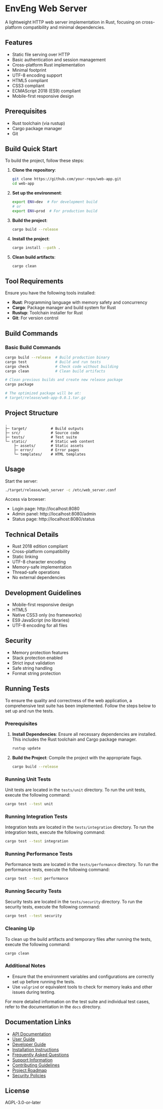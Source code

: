 # EnvEng Web Server

A lightweight HTTP web server implementation in Rust, focusing on cross-platform compatibility and minimal dependencies.

## Features
- Static file serving over HTTP
- Basic authentication and session management
- Cross-platform Rust implementation
- Minimal footprint
- UTF-8 encoding support
- HTML5 compliant
- CSS3 compliant
- ECMAScript 2018 (ES9) compliant
- Mobile-first responsive design

## Prerequisites
- Rust toolchain (via rustup)
- Cargo package manager
- Git

## Build Quick Start

To build the project, follow these steps:

1. **Clone the repository**:
    ```sh
    git clone https://github.com/your-repo/web-app.git
    cd web-app
    ```

2. **Set up the environment**:
    ```sh
    export ENV=dev  # For development build
    # or
    export ENV=prod  # For production build
    ```

3. **Build the project**:
    ```sh
    cargo build --release
    ```

4. **Install the project**:
    ```sh
    cargo install --path .
    ```

5. **Clean build artifacts**:
    ```sh
    cargo clean
    ```

## Tool Requirements

Ensure you have the following tools installed:

- **Rust**: Programming language with memory safety and concurrency
- **Cargo**: Package manager and build system for Rust
- **Rustup**: Toolchain installer for Rust
- **Git**: For version control

## Build Commands

### Basic Build Commands
```bash
cargo build --release  # Build production binary
cargo test             # Build and run tests
cargo check            # Check code without building
cargo clean            # Clean build artifacts

# Clean previous builds and create new release package
cargo package

# The optimized package will be at:
# target/release/web-app-0.0.1.tar.gz
```

## Project Structure
```
.
├─ target/           # Build outputs
├─ src/              # Source code
├─ tests/            # Test suite
└─ static/           # Static web content
    ├─ assets/       # Static assets
    ├─ error/        # Error pages
    └─ templates/    # HTML templates
```

## Usage
Start the server:
```bash
./target/release/web_server -c /etc/web_server.conf
```

Access via browser:
- Login page: http://localhost:8080
- Admin panel: http://localhost:8080/admin
- Status page: http://localhost:8080/status

## Technical Details
- Rust 2018 edition compliant
- Cross-platform compatibility
- Static linking
- UTF-8 character encoding
- Memory-safe implementation
- Thread-safe operations
- No external dependencies

## Development Guidelines
- Mobile-first responsive design
- HTML5
- Native CSS3 only (no frameworks)
- ES9 JavaScript (no libraries)
- UTF-8 encoding for all files

## Security
- Memory protection features
- Stack protection enabled
- Strict input validation
- Safe string handling
- Format string protection

## Running Tests

To ensure the quality and correctness of the web application, a comprehensive test suite has been implemented. Follow the steps below to set up and run the tests.

### Prerequisites

1. **Install Dependencies**: Ensure all necessary dependencies are installed. This includes the Rust toolchain and Cargo package manager.
    ```sh
    rustup update
    ```

2. **Build the Project**: Compile the project with the appropriate flags.
    ```sh
    cargo build --release
    ```

### Running Unit Tests

Unit tests are located in the `tests/unit` directory. To run the unit tests, execute the following command:
```sh
cargo test --test unit
```

### Running Integration Tests

Integration tests are located in the `tests/integration` directory. To run the integration tests, execute the following command:
```sh
cargo test --test integration
```

### Running Performance Tests

Performance tests are located in the `tests/performance` directory. To run the performance tests, execute the following command:
```sh
cargo test --test performance
```

### Running Security Tests

Security tests are located in the `tests/security` directory. To run the security tests, execute the following command:
```sh
cargo test --test security
```

### Cleaning Up

To clean up the build artifacts and temporary files after running the tests, execute the following command:
```sh
cargo clean
```

### Additional Notes

- Ensure that the environment variables and configurations are correctly set up before running the tests.
- Use `valgrind` or equivalent tools to check for memory leaks and other issues during testing.

For more detailed information on the test suite and individual test cases, refer to the documentation in the `docs` directory.

## Documentation Links

- [API Documentation](docs/api/API.md)
- [User Guide](docs/user/USER_GUIDE.md)
- [Developer Guide](docs/dev/DEVELOPER_GUIDE.md)
- [Installation Instructions](docs/user/INSTALL.md)
- [Frequently Asked Questions](docs/user/FAQ.md)
- [Support Information](docs/user/SUPPORT.md)
- [Contributing Guidelines](docs/dev/CONTRIBUTING.md)
- [Project Roadmap](docs/project/ROADMAP.md)
- [Security Policies](docs/security/SECURITY.md)

## License
AGPL-3.0-or-later
